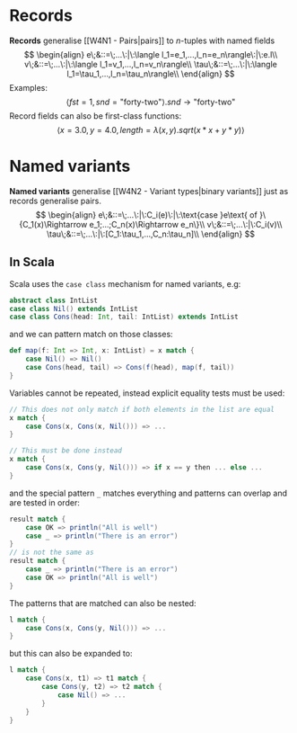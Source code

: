 # Records
**Records** generalise [[W4N1 - Pairs|pairs]] to $n$-tuples with named fields
$$
\begin{align}
e\;&::=\;...\:|\:\langle l_1=e_1,...,l_n=e_n\rangle\:|\:e.l\\
v\;&::=\;...\:|\:\langle l_1=v_1,...,l_n=v_n\rangle\\
\tau\;&::=\;...\:|\:\langle l_1=\tau_1,...,l_n=\tau_n\rangle\\
\end{align}
$$
Examples:
$$\langle fst=1,snd=\text{"forty-two"}\rangle.snd\rightarrow\text{"forty-two"}
$$
Record fields can also be first-class functions:
$$
\langle x=3.0,y=4.0,length=\lambda(x,y).sqrt(x*x+y*y)\rangle
$$

# Named variants
**Named variants** generalise [[W4N2 - Variant types|binary variants]] just as records generalise pairs.
$$
\begin{align}
e\;&::=\;...\:|\:C_i(e)\:|\:\text{case }e\text{ of }\{C_1(x)\Rightarrow e_1;...;C_n(x)\Rightarrow e_n\}\\
v\;&::=\;...\:|\:C_i(v)\\
\tau\;&::=\;...\:|\:[C_1:\tau_1,...,C_n:\tau_n]\\
\end{align}
$$
## In Scala
Scala uses the `case class` mechanism for named variants, e.g:
```scala
abstract class IntList
case class Nil() extends IntList
case class Cons(head: Int, tail: IntList) extends IntList
```
and we can pattern match on those classes:
```scala
def map(f: Int => Int, x: IntList) = x match {
	case Nil() => Nil()
	case Cons(head, tail) => Cons(f(head), map(f, tail))
}
```
Variables cannot be repeated, instead explicit equality tests must be used:
```scala
// This does not only match if both elements in the list are equal
x match {
	case Cons(x, Cons(x, Nil())) => ...
}

// This must be done instead
x match {
	case Cons(x, Cons(y, Nil())) => if x == y then ... else ...
}
```
and the special pattern `_` matches everything and patterns can overlap and are tested in order:
```scala
result match {
	case OK => println("All is well")
	case _ => println("There is an error")
}
// is not the same as
result match {
	case _ => println("There is an error")
	case OK => println("All is well")
}
```
The patterns that are matched can also be nested:
```scala
l match {
	case Cons(x, Cons(y, Nil())) => ...
}
```
but this can also be expanded to:
```scala
l match {
	case Cons(x, t1) => t1 match {
		case Cons(y, t2) => t2 match {
			case Nil() => ...
		}
	}
}
```
